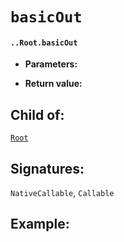 # `basicOut`

#### `..Root.basicOut`

* **Parameters:**

* **Return value:**

## Child of:

[`Root`](docs..Root.md)

## Signatures:

`NativeCallable`, `Callable`



## Example:

